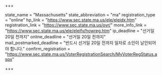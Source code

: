 +++

state_name = "Massachusetts"
state_abbreviation = "ma"
registration_type = "online"
hp_link = "https://www.sec.state.ma.us/ele/eleidx.htm"
registration_link = "https://www.sec.state.ma.us/ovr/"
more_info_link = "https://www.sec.state.ma.us/ele/eleifv/howreg.htm"
ip_deadline = "선거일 20일 전까지"
online_deadline = "선거일 20일 전까지"
mail_postmarked_deadline = "반드시 선거일 20일 전까지 일자로 소인이 날인되어야 합니다."
confirm_registration = "https://www.sec.state.ma.us/VoterRegistrationSearch/MyVoterRegStatus.aspx"

+++